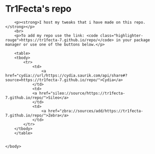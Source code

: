 <!DOCTYPE html>
<html>
    <body>
        <h1>Tr1Fecta's repo</h1>

        <p><strong>I host my tweaks that i have made on this repo.</strong></p>
        <br>
        <p>To add my repo use the link: <code class="highlighter-rouge">https://tr1fecta-7.github.io/repo/</code> in your package manager or use one of the buttons below.</p>

        <table>
        <tbody>
            <tr>
                <td>
                    <a href="cydia://url/https://cydia.saurik.com/api/share#?source=https://tr1fecta-7.github.io/repo/">Cydia</a>
                </td>
                <td>
                <a href="sileo://source/https://tr1fecta-7.github.io/repo/">Sileo</a>
                </td>
                <td>
                    <a href="zbra://sources/add/https://tr1fecta-7.github.io/repo/">Zebra</a>
                </td>
            </tr>
        </tbody>
        </table>


    </body>
</html>
